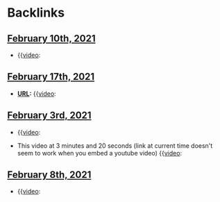 
# Backlinks
## [February 10th, 2021](<February 10th, 2021.md>)
- {{[video](<video.md>):

## [February 17th, 2021](<February 17th, 2021.md>)
- **[URL](<URL.md>):** {{[video](<video.md>):

## [February 3rd, 2021](<February 3rd, 2021.md>)
- {{[video](<video.md>):

- This video at 3 minutes and 20 seconds (link at current time doesn't seem to work when you embed a youtube video) {{[video](<video.md>):

## [February 8th, 2021](<February 8th, 2021.md>)
- {{[video](<video.md>):

